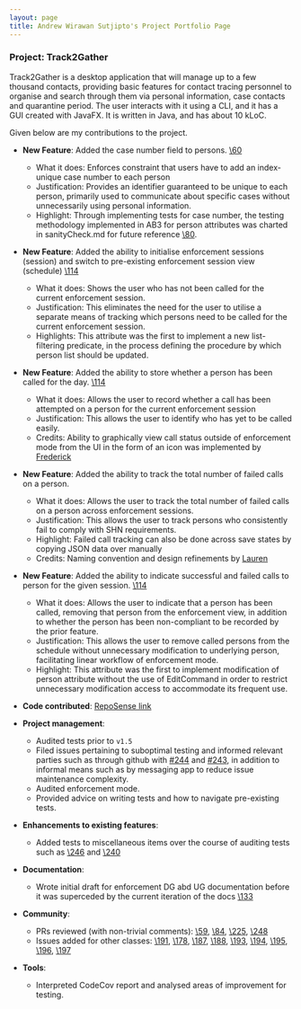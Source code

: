 ```yaml
--- 
layout: page
title: Andrew Wirawan Sutjipto's Project Portfolio Page
---
```


### Project: Track2Gather

Track2Gather is a desktop application that will manage up to a few thousand contacts, providing basic features for
contact tracing personnel to organise and search through them via personal information, case contacts and quarantine
period. The user interacts with it using a CLI, and it has a GUI created with JavaFX. It is written in Java, and has
about 10 kLoC.

Given below are my contributions to the project.

* **New Feature**: Added the case number field to persons. [\60](https://github.com/AY2122S1-CS2103-W14-2/tp/pull/60)
    * What it does: Enforces constraint that users have to add an index-unique case number to each person
    * Justification: Provides an identifier guaranteed to be unique to each person, primarily used to communicate about
      specific cases without unnecessarily using personal information.
    * Highlight: Through implementing tests for case number, the testing methodology implemented in AB3 for person 
      attributes was charted in sanityCheck.md for future reference [\80](https://github.com/AY2122S1-CS2103-W14-2/tp/pull/80).

* **New Feature**: Added the ability to initialise enforcement sessions (session) and switch to pre-existing enforcement 
  session view (schedule) [\114](https://github.com/AY2122S1-CS2103-W14-2/tp/pull/114)
    * What it does: Shows the user who has not been called for the current enforcement session.
    * Justification: This eliminates the need for the user to utilise a separate means of tracking which persons need to
      be called for the current enforcement session.
    * Highlights: This attribute was the first to implement a new list-filtering predicate, in the process defining the
      procedure by which person list should be updated.

* **New Feature**: Added the ability to store whether a person has been called for the day. [\114](https://github.com/AY2122S1-CS2103-W14-2/tp/pull/114)
    * What it does: Allows the user to record whether a call has been attempted on a person for the current enforcement
      session
    * Justification: This allows the user to identify who has yet to be called easily.
    * Credits: Ability to graphically view call status outside of enforcement mode from the UI in the form of an icon was
      implemented by [Frederick](https://github.com/frederickpek)

* **New Feature**: Added the ability to track the total number of failed calls on a person.
    * What it does: Allows the user to track the total number of failed calls on a person across enforcement sessions.
    * Justification: This allows the user to track persons who consistently fail to comply with SHN requirements.
    * Highlight: Failed call tracking can also be done across save states by copying JSON data over manually
    * Credits: Naming convention and design refinements by [Lauren](https://github.com/lrnshk)

* **New Feature**: Added the ability to indicate successful and failed calls to person for the given session. [\114](https://github.com/AY2122S1-CS2103-W14-2/tp/pull/114)
    * What it does: Allows the user to indicate that a person has been called, removing that person from the
      enforcement view, in addition to whether the person has been non-compliant to be recorded by the prior feature.
    * Justification: This allows the user to remove called persons from the schedule without unnecessary modification to
      underlying person, facilitating linear workflow of enforcement mode.
    * Highlight: This attribute was the first to implement modification of person attribute without the use of EditCommand
      in order to restrict unnecessary modification access to accommodate its frequent use.

* **Code contributed**: [RepoSense link](https://nus-cs2103-ay2122s1.github.io/tp-dashboard/?search=over-fitted&sort=groupTitle&sortWithin=title&timeframe=commit&mergegroup=&groupSelect=groupByRepos&breakdown=true&checkedFileTypes=docs~functional-code~test-code~other&since=2021-09-17&tabOpen=true&tabType=zoom&tabAuthor=over-fitted&tabRepo=AY2122S1-CS2103-W14-2%2Ftp%5Bmaster%5D&authorshipIsMergeGroup=false&authorshipFileTypes=docs~functional-code~test-code&authorshipIsBinaryFileTypeChecked=false&zA=over-fitted&zR=AY2122S1-CS2103-W14-2%2Ftp%5Bmaster%5D&zACS=222.8&zS=2021-09-17&zFS=over-fitted&zU=2021-11-07&zMG=false&zFTF=commit&zFGS=groupByRepos&zFR=false)

* **Project management**:
    * Audited tests prior to `v1.5`
    * Filed issues pertaining to suboptimal testing and informed relevant parties such as through github with [\#244](https://github.com/AY2122S1-CS2103-W14-2/tp/issues/244) and [#243](https://github.com/AY2122S1-CS2103-W14-2/tp/issues/243),
      in addition to informal means such as by messaging app to reduce issue maintenance complexity.
    * Audited enforcement mode.
    * Provided advice on writing tests and how to navigate pre-existing tests.

* **Enhancements to existing features**:
    * Added tests to miscellaneous items over the course of auditing tests such as [\246](https://github.com/AY2122S1-CS2103-W14-2/tp/pull/246) and [\240](https://github.com/AY2122S1-CS2103-W14-2/tp/pull/240)

* **Documentation**:
    * Wrote initial draft for enforcement DG abd UG documentation before it was superceded by the current iteration of the docs [\133](https://github.com/AY2122S1-CS2103-W14-2/tp/pull/133)

* **Community**:
    * PRs reviewed (with non-trivial comments): [\59](https://github.com/AY2122S1-CS2103-W14-2/tp/pull/59), [\84](https://github.com/AY2122S1-CS2103-W14-2/tp/pull/84), [\225](https://github.com/AY2122S1-CS2103-W14-2/tp/pull/225), [\248](https://github.com/AY2122S1-CS2103-W14-2/tp/pull/248)
    * Issues added for other classes: [\191](https://github.com/AY2122S1-CS2103T-W13-4/tp/issues/191), [\178](https://github.com/AY2122S1-CS2103T-W13-4/tp/issues/178), [\187](https://github.com/AY2122S1-CS2103T-W13-4/tp/issues/187), [\188](https://github.com/AY2122S1-CS2103T-W13-4/tp/issues/188), [\193](https://github.com/AY2122S1-CS2103T-W13-4/tp/issues/193), [\194](https://github.com/AY2122S1-CS2103T-W13-4/tp/issues/194), [\195](https://github.com/AY2122S1-CS2103T-W13-4/tp/issues/195), [\196](https://github.com/AY2122S1-CS2103T-W13-4/tp/issues/196), [\197](https://github.com/AY2122S1-CS2103T-W13-4/tp/issues/197)

* **Tools**:
    * Interpreted CodeCov report and analysed areas of improvement for testing.
